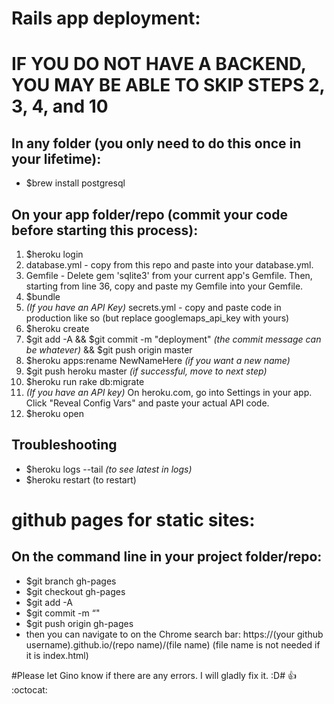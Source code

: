 # Rails app deployment: #
# IF YOU DO NOT HAVE A BACKEND, YOU MAY BE ABLE TO SKIP STEPS 2, 3, 4, and 10

## In any folder (you only need to do this once in your lifetime): ##
* $brew install postgresql

## On your app folder/repo (commit your code before starting this process): ##

1. $heroku login
2. database.yml - copy from this repo and paste into your database.yml.
3. Gemfile - Delete gem 'sqlite3' from your current app's Gemfile. Then, starting from line 36, copy and paste my Gemfile into your Gemfile. 
4. $bundle
5. *(If you have an API Key)* secrets.yml - copy and paste code in production like so (but replace googlemaps_api_key with yours)
6. $heroku create
7. $git add -A && $git commit -m "deployment" *(the commit message can be whatever)* && $git push origin master
8. $heroku apps:rename NewNameHere *(if you want a new name)*
9. $git push heroku master *(if successful, move to next step)*
10. $heroku run rake db:migrate
11. *(If you have an API key)* On heroku.com, go into Settings in your app. Click "Reveal Config Vars" and paste your actual API code.
12. $heroku open

## Troubleshooting ##

* $heroku logs --tail *(to see latest in logs)*
* $heroku restart (to restart)

# github pages for static sites: #
## On the command line in your project folder/repo: ##
* $git branch gh-pages
* $git checkout gh-pages
* $git add -A
* $git commit -m “"
* $git push origin gh-pages
* then you can navigate to on the Chrome search bar: https://(your github username).github.io/(repo name)/(file name)
   (file name is not needed if it is index.html)

#Please let Gino know if there are any errors. I will gladly fix it. :D#
:+1: :octocat:
